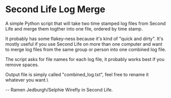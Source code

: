 # Second Life Log Merge

A simple Python script that will take two time stamped log files from Second Life and merge them togther into one file, ordered by time stamp.

It probably has some flakey-ness because it's kind of "quick and dirty".  It's mostly useful if you use Second Life on more than one computer and want to merge log files from the same group or person into one combined log file.

The script asks for file names for each log file, it probably works best if you remove spaces.  

Output file is simply called "combined_log.txt", feel free to rename it whatever you want.\

-- Ramen Jedburgh/Selphie Wirefly in Second Life.
